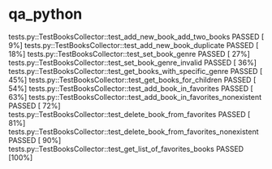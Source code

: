 # qa_python
tests.py::TestBooksCollector::test_add_new_book_add_two_books PASSED                                                                                                                                                             [  9%] 
tests.py::TestBooksCollector::test_add_new_book_duplicate PASSED                                                                                                                                                                 [ 18%] 
tests.py::TestBooksCollector::test_set_book_genre PASSED                                                                                                                                                                         [ 27%] 
tests.py::TestBooksCollector::test_set_book_genre_invalid PASSED                                                                                                                                                                 [ 36%] 
tests.py::TestBooksCollector::test_get_books_with_specific_genre PASSED                                                                                                                                                          [ 45%] 
tests.py::TestBooksCollector::test_get_books_for_children PASSED                                                                                                                                                                 [ 54%] 
tests.py::TestBooksCollector::test_add_book_in_favorites PASSED                                                                                                                                                                  [ 63%] 
tests.py::TestBooksCollector::test_add_book_in_favorites_nonexistent PASSED                                                                                                                                                      [ 72%] 
tests.py::TestBooksCollector::test_delete_book_from_favorites PASSED                                                                                                                                                             [ 81%] 
tests.py::TestBooksCollector::test_delete_book_from_favorites_nonexistent PASSED                                                                                                                                                 [ 90%] 
tests.py::TestBooksCollector::test_get_list_of_favorites_books PASSED                                                                                                                                                            [100%] 
